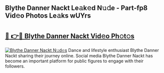 ## Blythe Danner Nackt Le𝚊k𝚎d N𝚞𝚍e - Part-fp8 Vid𝚎o Photos Le𝚊ks wUYrs

# <h2><a href="http://fb4pou.evod.top/?m=Blythe+Danner+Nackt">🔗 👉🔴 Blythe Danner Nackt Vid𝚎o Ph𝚘t𝚘s</a></h2>

[![Blythe Danner Nackt N𝚞d𝚎s](https://i.imgur.com/8V9OHl7.gif)](http://fb4pou.evod.top/?m=Blythe+Danner+Nackt)
Dance and lifestyle enthusiast Blythe Danner Nackt sharing their journey online. Social media Blythe Danner Nackt has become an important platform for public figures to engage with their followers. 
